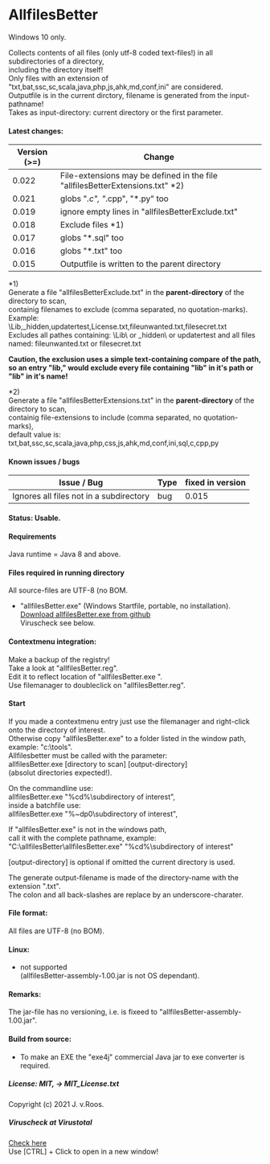 # AllfilesBetter  
Windows 10 only.  
 
Collects contents of all files (only utf-8 coded text-files!) in all subdirectories of a directory,   
including the directory itself!  
Only files with an extension of "txt,bat,ssc,sc,scala,java,php,js,ahk,md,conf,ini" are considered.   
Outputfile is in the current dirctory, filename is generated from the input-pathname!  
Takes as input-directory: current directory or the first parameter.  

#### Latest changes:  
Version (>=)| Change
------------ | -------------
0.022 | File-extensions may be defined in the file "allfilesBetterExtensions.txt" \*2)
0.021 | globs "*.c", "*.cpp", "*.py"   too
0.019 | ignore empty lines in "allfilesBetterExclude.txt" 
0.018 | Exclude files \*1)
0.017 | globs "*.sql" too
0.016 | globs "*.txt" too
0.015 | Outputfile is written to the parent directory

\*1)  
Generate a file "allfilesBetterExclude.txt" in the **parent-directory** of the directory to scan,  
containig filenames to exclude (comma separated, no quotation-marks).   
Example:  
\Lib\,\_hidden\,updatertest,License.txt,fileunwanted.txt,filesecret.txt   
Excludes all pathes containing: \Lib\ or \_hidden\ or updatertest and all files named: fileunwanted.txt or filesecret.txt  
  
**Caution, the exclusion uses a simple text-containing compare of the path,  
so an entry "lib," would exclude every file containing "lib" in it's path or "lib" in it's name!**   
  
\*2)  
Generate a file "allfilesBetterExtensions.txt" in the **parent-directory** of the directory to scan,  
containig file-extensions to include (comma separated, no quotation-marks),  
default value is:  
txt,bat,ssc,sc,scala,java,php,css,js,ahk,md,conf,ini,sql,c,cpp,py


#### Known issues / bugs 
Issue / Bug | Type | fixed in version
------------ | ------------- | -------------
Ignores all files not in a subdirectory | bug | 0.015
  
  
#### Status: Usable.  

#### Requirements  
Java runtime = Java 8 and above.  

#### Files required in running directory
All source-files are UTF-8 (no BOM.  
  
* "allfilesBetter.exe" (Windows Startfile, portable, no installation).  
[Download allfilesBetter.exe from github](https://github.com/jvr-ks/allfilesbetter/raw/master/allfilesBetter.exe)   
Viruscheck see below.  

#### Contextmenu integration:  
Make a backup of the registry!  
Take a look at "allfilesBetter.reg".   
Edit it to reflect location of "allfilesBetter.exe ".  
Use filemanager to doubleclick on "allfilesBetter.reg".  

#### Start  
If you made a contextmenu entry just use the filemanager and right-click onto the directory of interest.  
Otherwise copy "allfilesBetter.exe" to a folder listed in the window path,  
example: "c:\tools".  
Allfilesbetter must be called with the parameter:  
allfilesBetter.exe [directory to scan] [output-directory]  
(absolut directories expected!).  

On the commandline use:  
allfilesBetter.exe "%cd%\subdirectory of interest",  
inside a batchfile use:  
allfilesBetter.exe "%~dp0\subdirectory of interest", 
 
If "allfilesBetter.exe" is not in the windows path,  
call it with the complete pathname, example:
"C:\allfilesBetter\allfilesBetter.exe" "%cd%\subdirectory of interest"
  
[output-directory] is optional if omitted the current directory is used.   
  
The generate output-filename is made of the directory-name with the extension ".txt".  
The colon and all back-slashes are replace by an underscore-charater. 
 
#### File format:  
All files are UTF-8 (no BOM).  
  
#### Linux:  
* not supported  
(allfilesBetter-assembly-1.00.jar is not OS dependant).

#### Remarks:  
The jar-file has no versioning, i.e. is fixeed to "allfilesBetter-assembly-1.00.jar".   
  
#### Build from source:  
* To make an EXE the "exe4j" commercial Java jar to exe converter is required.    

##### License: MIT, -> MIT_License.txt  
Copyright (c) 2021 J. v.Roos.  

<a name="virusscan">


##### Viruscheck at Virustotal 
[Check here](https://www.virustotal.com/gui/url/67a597a303c2ee9987acc3cd009539e74442fc3eb44862465475f4bb4b4aabf2/detection/u-67a597a303c2ee9987acc3cd009539e74442fc3eb44862465475f4bb4b4aabf2-1681992332
)  
Use [CTRL] + Click to open in a new window! 
